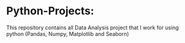 # Python-Projects:
This repository contains all Data Analysis project that I work for using python (Pandas, Numpy, Matplotlib and Seaborn)
